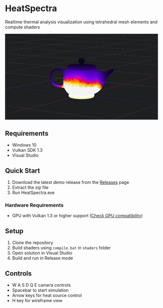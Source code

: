# HeatSpectra

Realtime thermal analysis visualization using tetrahedral mesh elements and compute shaders

![Heat Transfer Capture](x64/Release/capture.png)

## Requirements
- Windows 10
- Vulkan SDK 1.3
- Visual Studio 

## Quick Start
1. Download the latest demo release from the [Releases](https://github.com/tsun3doku/HeatSpectra/releases) page
2. Extract the zip file
3. Run HeatSpectra.exe

### Hardware Requirements
- GPU with Vulkan 1.3 or higher support ([Check GPU compatibility](https://vulkan.gpuinfo.org/))

## Setup
1. Clone the repository
2. Build shaders using `compile.bat` in `shaders` folder
3. Open solution in Visual Studio
4. Build and run in Release mode

## Controls
- W A S D Q E camera controls
- Spacebar to start simulation
- Arrow keys for heat source control
- H key for wireframe view

